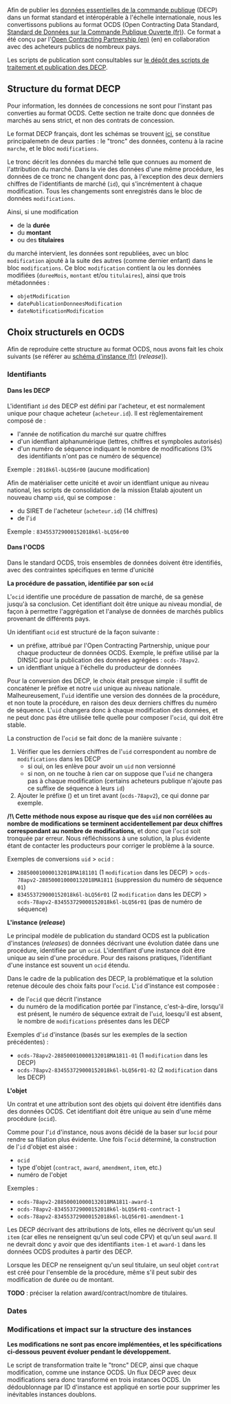 Afin de publier les [données essentielles de la commande publique](https://www.data.gouv.fr/fr/datasets/5cd57bf68b4c4179299eb0e9/) (DECP) dans un format standard et intéropérable à l'échelle internationale, nous les convertissons publions au format OCDS (Open Contracting Data Standard, [Standard de Données sur la Commande Publique Ouverte (fr)](http://standard.open-contracting.org/latest/fr/)). Ce format a été conçu par l'[Open Contracting Partnership (en)](https://www.open-contracting.org/) (en) en collaboration avec des acheteurs publics de nombreux pays.

Les scripts de publication sont consultables sur [le dépôt des scripts de traitement et publication des DECP](https://github.com/139bercy/decp-rama/tree/master/scripts/jq/ocds).

## Structure du format DECP

Pour information, les données de concessions ne sont pour l'instant pas converties au format OCDS. Cette section ne traite donc que données de marchés au sens strict, et non des contrats de concession.

Le format DECP français, dont les schémas se trouvent [ici](https://github.com/139bercy/format-commande-publique), se constitue principalemetn de deux parties : le "tronc" des données, contenu à la racine `marche`, et le bloc `modifications`.

Le tronc décrit les données du marché telle que connues au moment de l'attribution du marché. Dans la vie des données d'une même procédure, les données de ce tronc ne changent donc pas, à l'exception des deux derniers chiffres de l'identifiants de marché (`id`), qui s'incrémentent à chaque modification. Tous les changements sont enregistrés dans le bloc de données `modifications`.

Ainsi, si une modification

- de la **durée**
- du **montant**
- ou des **titulaires**

du marché intervient, les données sont republiées, avec un bloc `modification` ajouté à la suite des autres (comme dernier enfant) dans le bloc `modifications`. Ce bloc `modification` contient la ou les données modifiées (`dureeMois`, `montant` et/ou `titulaires`), ainsi que trois métadonnées :

- `objetModification`
- `datePublicationDonneesModification`
- `dateNotificationModification`

## Choix structurels en OCDS

Afin de reproduire cette structure au format OCDS, nous avons fait les choix suivants (se référer au [schéma d'instance (fr)](http://standard.open-contracting.org/latest/fr/schema/release/) (*release*)).

### Identifiants

#### Dans les DECP

L'identifiant `id` des DECP est défini par l'acheteur, et est normalement unique pour chaque acheteur (`acheteur.id`). Il est règlementairement composé de :

- l'année de notification du marché sur quatre chiffres
- d'un identfiant alphanumérique (lettres, chiffres et sympboles autorisés)
- d'un numéro de séquence indiquant le nombre de modifications (3% des identifiants n'ont pas ce numéro de séquence)

Exemple : `2018k6l-bLQ56r00` (aucune modification)

Afin de matérialiser cette unicité et avoir un identfiant unique au niveau national, les scripts de consolidation de la mission Etalab ajoutent un nouveau champ `uid`, qui se compose :

- du SIRET de l'acheteur (`acheteur.id`) (14 chiffres)
- de l'`id`

Exemple : `834553729000152018k6l-bLQ56r00`

#### Dans l'OCDS

Dans le standard OCDS, trois ensembles de données doivent être identifiés, avec des contraintes spécifiques en terme d'unicité

**La procédure de passation, identifiée par son `ocid`**

L'`ocid` identifie une procédure de passation de marché, de sa genèse jusqu'à sa conclusion. Cet identifiant doit être unique au niveau mondial, de façon à permettre l'aggrégation et l'analyse de données de marchés publics provenant de différents pays.

Un identifiant `ocid` est structuré de la façon suivante :

- un préfixe, attribué par l'Open Contracting Partnership, unique pour chaque producteur de données OCDS. Exemple, le préfixe utilisé par la DINSIC pour la publication des données agrégées : `ocds-78apv2`.
- un identfiant unique à l'échelle du producteur de données

Pour la conversion des DECP, le choix était presque simple : il suffit de concaténer le préfixe et notre `uid` unique au niveau nationale. Malheureusement, l'`uid` identifie une version des données de la procédure, et non toute la procédure, en raison des deux derniers chiffres du numéro de séquence. L'`uid` changera donc à chaque modification des données, et ne peut donc pas être utilisée telle quelle pour composer l'`ocid`, qui doit être stable.

La construction de l'`ocid` se fait donc de la manière suivante :

1) Vérifier que les derniers chiffres de l'`uid` correspondent au nombre de `modifications` dans les DECP
    - si oui, on les enlève pour avoir un `uid` non versionné
    - si non, on ne touche à rien car on suppose que l'`uid` ne changera pas à chaque modification (certains acheteurs publique n'ajoute pas ce suffixe de séquence à leurs `id`)
2) Ajouter le préfixe () et un tiret avant (`ocds-78apv2`), ce qui donne par exemple.

**/!\\ Cette méthode nous expose au risque que des `uid` non corrélées au nombre de modifications se terminent accidentellement par deux chiffres correspondant au nombre de modifications**, et donc que l'`ocid` soit tronquée par erreur. Nous réfléchissons à une solution, la plus évidente étant de contacter les producteurs pour corriger le problème à la source.

Exemples de conversions `uid` > `ocid` :

- `288500010000132018MA181101` (1 `modification` dans les DECP) > `ocds-78apv2-288500010000132018MA1811` (suppression du numéro de séquence `01`)
- `834553729000152018k6l-bLQ56r01` (2 `modification` dans les DECP) > `ocds-78apv2-834553729000152018k6l-bLQ56r01` (pas de numéro de séquence)

**L'instance (*release*)**

Le principal modèle de publication du standard OCDS est la publication d'instances (*releases*) de données décrivant une évolution datée dans une procédure, identifiée par un `ocid`. L'identifiant d'une instance doit être unique au sein d'une procédure. Pour des raisons pratiques, l'identifiant d'une instance est souvent un `ocid` étendu.

Dans le cadre de la publication des DECP, la problématique et la solution retenue découle des choix faits pour l'`ocid`. L'`id` d'instance est composée :

- de l'`ocid` que décrit l'instance
- du numéro de la modification portée par l'instance, c'est-à-dire, lorsqu'il est présent, le numéro de séquence extrait de l'`uid`, loesqu'il est absent, le nombre de `modifications` présentes dans les DECP

Exemples d'`id` d'instance (basés sur les exemples de la section précédentes) :

- `ocds-78apv2-288500010000132018MA1811-01` (1 `modification` dans les DECP)
- `ocds-78apv2-834553729000152018k6l-bLQ56r01-02` (2 `modification` dans les DECP)

**L'objet**

Un contrat et une attribution sont des objets qui doivent être identifiés dans des données OCDS. Cet identifiant doit être unique au sein d'une même procédure (`ocid`).

Comme pour l'`id` d'instance, nous avons décidé de la baser sur l`ocid` pour rendre sa filiation plus évidente. Une fois l'`ocid` déterminé, la construction de l'`id` d'objet est aisée :

- `ocid`
- type d'objet (`contract`, `award`, `amendment`, `item`, etc.)
- numéro de l'objet

Exemples :

- `ocds-78apv2-288500010000132018MA1811-award-1`
- `ocds-78apv2-834553729000152018k6l-bLQ56r01-contract-1`
- `ocds-78apv2-834553729000152018k6l-bLQ56r01-amendment-1`

Les DECP décrivant des attributions de lots, elles ne décrivent qu'un seul `item` (car elles ne renseignent qu'un seul code CPV) et qu'un seul `award`. Il ne devrait donc y avoir que des identifiants `item-1` et `award-1` dans les données OCDS produites à partir des DECP.

Lorsque les DECP ne renseignent qu'un seul titulaire, un seul objet `contrat` est créé pour l'ensemble de la procédure, même s'il peut subir des modification de durée ou de montant.

**TODO** : préciser la relation award/contract/nombre de titulaires.

### Dates

### Modifications et impact sur la structure des instances

**Les modifications ne sont pas encore implémentées, et les spécifications ci-dessous peuvent évoluer pendant le développement.**

Le script de transformation traite le "tronc" DECP, ainsi que chaque modification, comme une instance OCDS. Un flux DECP avec deux modifications sera donc transformé en trois instances OCDS. Un dédoublonnage par ID d'instance est appliqué en sortie pour supprimer les inévitables instances doublons.
